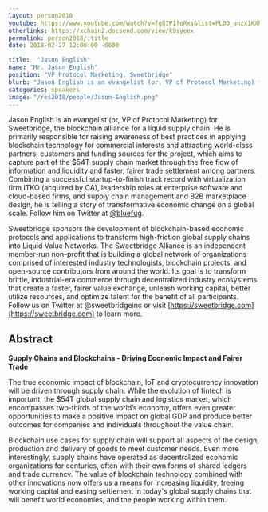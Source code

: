 ```yaml
---
layout: person2018
youtube: https://www.youtube.com/watch?v=fg8IP1foRxs&list=PL0D_unzx1KXhvrIzPl1j0mrihgq44nGOh&index=17&t=0s
otherlinks: https://xchain2.docsend.com/view/k9syeex
permalink: person2018/:title
date: 2018-02-27 12:00:00 -0600

title:  "Jason English"
name: "Mr. Jason English"
position: "VP Protocol Marketing, Sweetbridge"
blurb: "Jason English is an evangelist (or, VP of Protocol Marketing) for Sweetbridge, the blockchain alliance for a liquid supply chain."
categories: speakers
image: "/res2018/people/Jason-English.png"
---
```


Jason English is an evangelist (or, VP of Protocol Marketing) for Sweetbridge, the blockchain alliance for a liquid supply chain. He is primarily responsible for raising awareness of best practices in applying blockchain technology for commercial interests and attracting world-class partners, customers and funding sources for the project, which aims to capture part of the $54T supply chain market through the free flow of information and liquidity and faster, fairer trade settlement among partners. Combining a successful startup-to-finish track record with virtualization firm ITKO (acquired by CA), leadership roles at enterprise software and cloud-based firms, and supply chain management and B2B marketplace design, he is telling a story of transformative economic change on a global scale. Follow him on Twitter at [@bluefug](https://twitter.com/bluefug).

Sweetbridge sponsors the development of blockchain-based economic protocols and applications to transform high-friction global supply chains into Liquid Value Networks. The Sweetbridge Alliance is an independent member-run non-profit that is building a global network of organizations comprised of interested industry technologists, blockchain projects, and open-source contributors from around the world. Its goal is to transform brittle, industrial-era commerce through decentralized industry ecosystems that create a faster, fairer value exchange, unleash working capital, better utilize resources, and optimize talent for the benefit of all participants. Follow us on Twitter at @sweetbridgeinc or visit [https://sweetbridge.com](https://sweetbridge.com) to learn more.

## Abstract

**Supply Chains and Blockchains - Driving Economic Impact and Fairer Trade**

The true economic impact of blockchain, IoT and cryptocurrency innovation will be driven through supply chain. While the evolution of fintech is important, the $54T global supply chain and logistics market, which encompasses two-thirds of the world’s economy, offers even greater opportunities to make a positive impact on global GDP and produce better outcomes for companies and individuals throughout the value chain.

Blockchain use cases for supply chain will support all aspects of the design, production and delivery of goods to meet customer needs. Even more interestingly, supply chains have operated as decentralized economic organizations for centuries, often with their own forms of shared ledgers and trade currency. The value of blockchain technology combined with other innovations now offers us a means for increasing liquidity, freeing working capital and easing settlement in today's global supply chains that will benefit world economies, and the people working within them.
